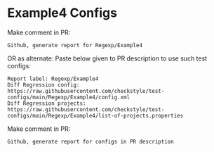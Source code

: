 # Example4 Configs
Make comment in PR:
```
Github, generate report for Regexp/Example4
```
OR as alternate:
Paste below given to PR description to use such test configs:
```
Report label: Regexp/Example4
Diff Regression config: https://raw.githubusercontent.com/checkstyle/test-configs/main/Regexp/Example4/config.xml
Diff Regression projects: https://raw.githubusercontent.com/checkstyle/test-configs/main/Regexp/Example4/list-of-projects.properties
```
Make comment in PR:
```
Github, generate report for configs in PR description
```
